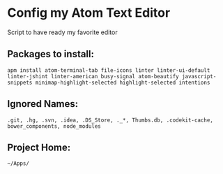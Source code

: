 # Config my Atom Text Editor
Script to have ready my favorite editor

## Packages to install:
	apm install atom-terminal-tab file-icons linter linter-ui-default linter-jshint linter-american busy-signal atom-beautify javascript-snippets minimap-highlight-selected highlight-selected intentions

## Ignored Names:
	.git, .hg, .svn, .idea, .DS_Store, ._*, Thumbs.db, .codekit-cache, bower_components, node_modules	

## Project Home:
	~/Apps/
